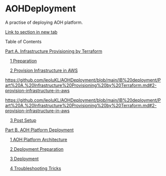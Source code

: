 # AOHDeployment
A practise of deploying AOH platform.




<a href="./IB%20deployment/Part%20A.%20Infrastructure%20Provisioning%20by%20Terraform.md#temp" target="_blank">Link to section in new tab</a>


Table of Contents

[Part A. Infrastructure Provisioning by Terraform](./IB%20deployment/Part%20A.%20Infrastructure%20Provisioning%20by%20Terraform.md)

&nbsp;&nbsp;&nbsp;&nbsp;[1 Preparation](./IB%20deployment/Part%20A.%20Infrastructure%20Provisioning%20by%20Terraform.md#Preparation)

&nbsp;&nbsp;&nbsp;&nbsp;[2 Provision Infrastructure in AWS](./IB%20deployment/Part%20A.%20Infrastructure%20Provisioning%20by%20Terraform.md#2-provision-infrastructure-in-aws)


https://github.com/leoluKL/AOHDeployment/blob/main/IB%20deployment/Part%20A.%20Infrastructure%20Provisioning%20by%20Terraform.md#2-provision-infrastructure-in-aws

https://github.com/leoluKL/AOHDeployment/blob/main/IB%20deployment/Part%20A.%20Infrastructure%20Provisioning%20by%20Terraform.md#2-provision-infrastructure-in-aws


&nbsp;&nbsp;&nbsp;&nbsp;[3 Post Setup](./IB%20deployment/Part%20A.%20Infrastructure%20Provisioning%20by%20Terraform.md#3-post-setup)
    

[Part B. AOH Platform Deployment](./IB%20deployment/Part%20B.%20AOH%20Platform%20Deployment.md)

&nbsp;&nbsp;&nbsp;&nbsp;[1 AOH Platform Architecture](./IB%20deployment/Part%20B.%20AOH%20Platform%20Deployment.md#1-aoh-platform-architecture)

&nbsp;&nbsp;&nbsp;&nbsp;[2 Deployment Preparation](./IB%20deployment/Part%20B.%20AOH%20Platform%20Deployment.md#2-deployment-preparation)

&nbsp;&nbsp;&nbsp;&nbsp;[3 Deployment](./IB%20deployment/Part%20B.%20AOH%20Platform%20Deployment.md#3-deployment)

&nbsp;&nbsp;&nbsp;&nbsp;[4 Troubleshooting Tricks](./IB%20deployment/Part%20B.%20AOH%20Platform%20Deployment.md#4-troubleshooting-tricks)